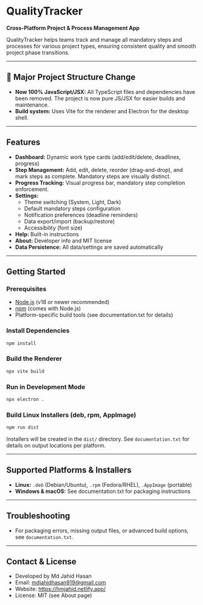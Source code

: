 # QualityTracker

**Cross-Platform Project & Process Management App**

QualityTracker helps teams track and manage all mandatory steps and processes for various project types, ensuring consistent quality and smooth project phase transitions.

---

## 🚨 Major Project Structure Change
- **Now 100% JavaScript/JSX:** All TypeScript files and dependencies have been removed. The project is now pure JS/JSX for easier builds and maintenance.
- **Build system:** Uses Vite for the renderer and Electron for the desktop shell.

---

## Features
- **Dashboard:** Dynamic work type cards (add/edit/delete, deadlines, progress)
- **Step Management:** Add, edit, delete, reorder (drag-and-drop), and mark steps as complete. Mandatory steps are visually distinct.
- **Progress Tracking:** Visual progress bar, mandatory step completion enforcement.
- **Settings:**
  - Theme switching (System, Light, Dark)
  - Default mandatory steps configuration
  - Notification preferences (deadline reminders)
  - Data export/import (backup/restore)
  - Accessibility (font size)
- **Help:** Built-in instructions
- **About:** Developer info and MIT license
- **Data Persistence:** All data/settings are saved automatically

---

## Getting Started

### Prerequisites
- [Node.js](https://nodejs.org/) (v18 or newer recommended)
- [npm](https://www.npmjs.com/) (comes with Node.js)
- Platform-specific build tools (see documentation.txt for details)

### Install Dependencies
```bash
npm install
```

### Build the Renderer
```bash
npx vite build
```

### Run in Development Mode
```bash
npx electron .
```

### Build Linux Installers (deb, rpm, AppImage)
```bash
npm run dist
```
Installers will be created in the `dist/` directory. See `documentation.txt` for details on output locations per platform.

---

## Supported Platforms & Installers
- **Linux:** `.deb` (Debian/Ubuntu), `.rpm` (Fedora/RHEL), `.AppImage` (portable)
- **Windows & macOS:** See documentation.txt for packaging instructions

---

## Troubleshooting
- For packaging errors, missing output files, or advanced build options, see `documentation.txt`.

---

## Contact & License
- Developed by Md Jahid Hasan
- Email: mdjahidhasan919@gmail.com
- Website: https://hmjahid.netlify.app/
- License: MIT (see About page) 